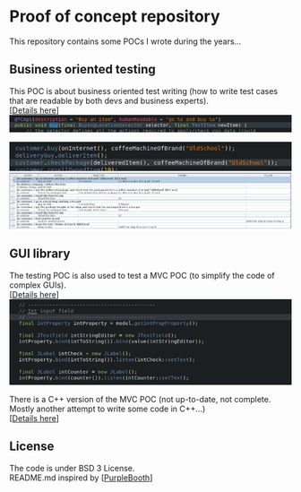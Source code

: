# Proof of concept repository
This repository contains some POCs I wrote during the years...

## Business oriented testing
This POC is about business oriented test writing (how to write test cases that are readable by both devs and business experts).  
[[Details here](testcase-writer)]
![TC WriterCode1](screenshots/TC_Writer_code1.png)
  
![TC WriterCode2](screenshots/TC_Writer_code2.png)
![TC Writer](screenshots/TC_Writer.png)

## GUI library
The testing POC is also used to test a MVC POC (to simplify the code of complex GUIs).   
[[Details here](skylib-java)]
![Java lib](screenshots/java_lib.png)

There is a C++ version of the MVC POC (not up-to-date, not complete. Mostly another attempt to write some code in C++...)  
[[Details here](skylib-c++)]

## License
The code is under BSD 3 License.  
README.md inspired by [[PurpleBooth](https://gist.github.com/PurpleBooth)]

